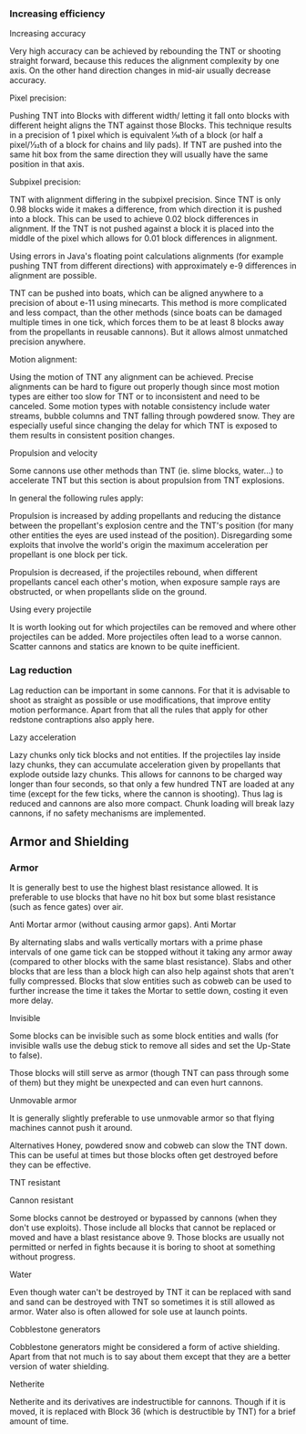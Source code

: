 ### Increasing efficiency
Increasing accuracy

Very high accuracy can be achieved by rebounding the TNT or shooting straight forward, because this reduces the alignment complexity by one axis. On the other hand direction changes in mid-air usually decrease accuracy.

Pixel precision:


Pushing TNT into Blocks with different width/ letting it fall onto blocks with different height aligns the TNT against those Blocks. This technique results in a precision of 1 pixel which is equivalent 1⁄16th of a block (or half a pixel/1⁄32th of a block for chains and lily pads). If TNT are pushed into the same hit box from the same direction they will usually have the same position in that axis.

Subpixel precision:

TNT with alignment differing in the subpixel precision.
Since TNT is only 0.98 blocks wide it makes a difference, from which direction it is pushed into a block. This can be used to achieve 0.02 block differences in alignment. If the TNT is not pushed against a block it is placed into the middle of the pixel which allows for 0.01 block differences in alignment.

Using errors in Java's floating point calculations alignments (for example pushing TNT from different directions) with approximately e-9 differences in alignment are possible.

TNT can be pushed into boats, which can be aligned anywhere to a precision of about e-11 using minecarts. This method is more complicated and less compact, than the other methods (since boats can be damaged multiple times in one tick, which forces them to be at least 8 blocks away from the propellants in reusable cannons). But it allows almost unmatched precision anywhere.

Motion alignment:

Using the motion of TNT any alignment can be achieved. Precise alignments can be hard to figure out properly though since most motion types are either too slow for TNT or to inconsistent and need to be canceled. Some motion types with notable consistency include water streams, bubble columns and TNT falling through powdered snow. They are especially useful since changing the delay for which TNT is exposed to them results in consistent position changes.

Propulsion and velocity

Some cannons use other methods than TNT (ie. slime blocks, water...) to accelerate TNT but this section is about propulsion from TNT explosions.

In general the following rules apply:

Propulsion is increased by adding propellants and reducing the distance between the propellant's explosion centre and the TNT's position (for many other entities the eyes are used instead of the position). Disregarding some exploits that involve the world's origin the maximum acceleration per propellant is one block per tick.

Propulsion is decreased, if the projectiles rebound, when different propellants cancel each other's motion, when exposure sample rays are obstructed, or when propellants slide on the ground.

Using every projectile

It is worth looking out for which projectiles can be removed and where other projectiles can be added. More projectiles often lead to a worse cannon. Scatter cannons and statics are known to be quite inefficient.

### Lag reduction
Lag reduction can be important in some cannons. For that it is advisable to shoot as straight as possible or use modifications, that improve entity motion performance. Apart from that all the rules that apply for other redstone contraptions also apply here.

Lazy acceleration

Lazy chunks only tick blocks and not entities. If the projectiles lay inside lazy chunks, they can accumulate acceleration given by propellants that explode outside lazy chunks. This allows for cannons to be charged way longer than four seconds, so that only a few hundred TNT are loaded at any time (except for the few ticks, where the cannon is shooting). Thus lag is reduced and cannons are also more compact. Chunk loading will break lazy cannons, if no safety mechanisms are implemented.

## Armor and Shielding
### Armor
It is generally best to use the highest blast resistance allowed. It is preferable to use blocks that have no hit box but some blast resistance (such as fence gates) over air.

Anti Mortar armor (without causing armor gaps).
Anti Mortar

By alternating slabs and walls vertically mortars with a prime phase intervals of one game tick can be stopped without it taking any armor away (compared to other blocks with the same blast resistance). Slabs and other blocks that are less than a block high can also help against shots that aren't fully compressed. Blocks that slow entities such as cobweb can be used to further increase the time it takes the Mortar to settle down, costing it even more delay.

Invisible

Some blocks can be invisible such as some block entities and walls (for invisible walls use the debug stick to remove all sides and set the Up-State to false).

Those blocks will still serve as armor (though TNT can pass through some of them) but they might be unexpected and can even hurt cannons.

Unmovable armor

It is generally slightly preferable to use unmovable armor so that flying machines cannot push it around.

Alternatives
Honey, powdered snow and cobweb can slow the TNT down. This can be useful at times but those blocks often get destroyed before they can be effective.

TNT resistant


Cannon resistant

Some blocks cannot be destroyed or bypassed by cannons (when they don't use exploits). Those include all blocks that cannot be replaced or moved and have a blast resistance above 9. Those blocks are usually not permitted or nerfed in fights because it is boring to shoot at something without progress.

Water

Even though water can't be destroyed by TNT it can be replaced with sand and sand can be destroyed with TNT so sometimes it is still allowed as armor. Water also is often allowed for sole use at launch points.

Cobblestone generators

Cobblestone generators might be considered a form of active shielding. Apart from that not much is to say about them except that they are a better version of water shielding.

Netherite

Netherite and its derivatives are indestructible for cannons. Though if it is moved, it is replaced with Block 36 (which is destructible by TNT) for a brief amount of time. 

